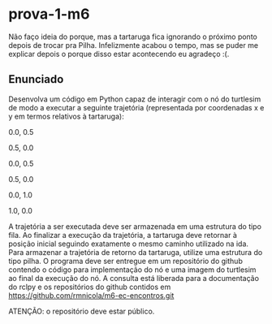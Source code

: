 # prova-1-m6

Não faço ideia do porque, mas a tartaruga fica ignorando o próximo ponto depois de trocar pra Pilha. Infelizmente acabou o tempo, mas se puder me explicar depois o porque disso estar acontecendo eu agradeço :(.

## Enunciado
Desenvolva um código em Python capaz de interagir com o nó do turtlesim de modo a executar a seguinte trajetória (representada por coordenadas x e y em termos relativos à tartaruga): 

0.0, 0.5

0.5, 0.0

0.0, 0.5

0.5, 0.0

0.0, 1.0

1.0, 0.0 

A trajetória a ser executada deve ser armazenada em uma estrutura do tipo fila. Ao finalizar a execução da trajetória, a tartaruga deve retornar à posição inicial seguindo exatamente o mesmo caminho utilizado na ida. Para armazenar a trajetória de retorno da tartaruga, utilize uma estrutura do tipo pilha. O programa deve ser entregue em um repositório do github contendo o código para implementação do nó e uma imagem do turtlesim ao final da execução do nó. A consulta está liberada para a documentação do rclpy e os repositórios do github contidos em https://github.com/rmnicola/m6-ec-encontros.git

 ATENÇÃO: o repositório deve estar público. 
